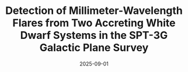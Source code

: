 ---
title: "Detection of Millimeter-Wavelength Flares from Two Accreting White Dwarf Systems in the SPT-3G Galactic Plane Survey"
collection: "publications"
category: "co_papers"
permalink: /publications/2025arXiv250908962W
link: https://ui.adsabs.harvard.edu/abs/2025arXiv250908962W/abstract
date: 2025-09-01
venue: "arXiv e-prints"
citation: "Wan, Y., Vieira, J. D., Chichura, P. M., et al. (2025), arXiv e-prints, arXiv:2509.08962."
---